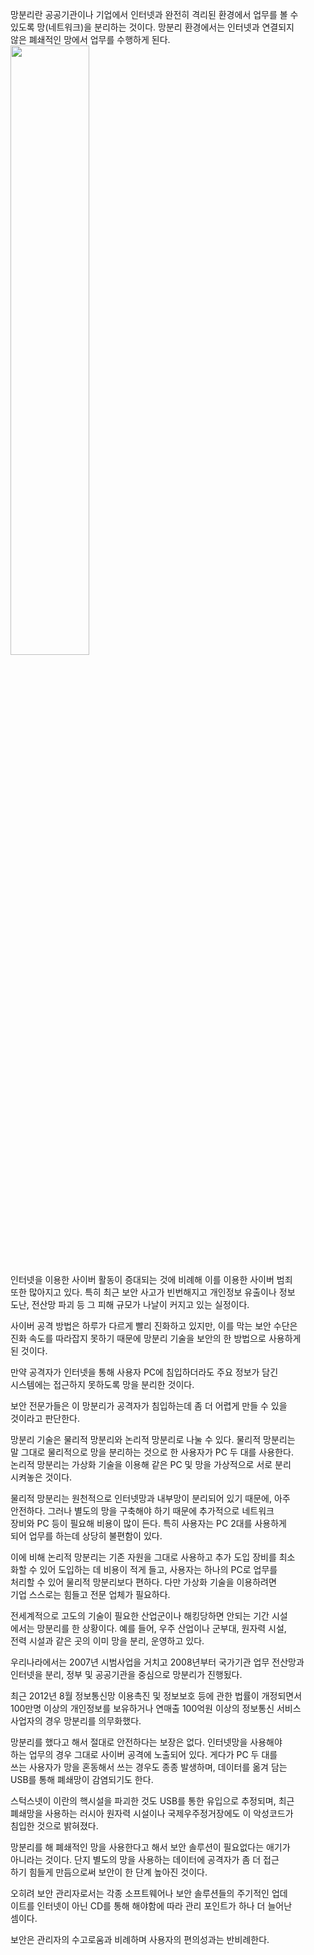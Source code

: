 망분리란 공공기관이나 기업에서 인터넷과 완전히 격리된 환경에서 업무를 볼 수  
있도록 망(네트워크)을 분리하는 것이다. 망분리 환경에서는 인터넷과 연결되지  
않은 폐쇄적인 망에서 업무를 수행하게 된다.  
<img src="https://user-images.githubusercontent.com/33191974/162557007-6489dca9-a7a6-4230-b7e1-32a5fc4234ef.png" width="50%" height="50%"/>    
  
인터넷을 이용한 사이버 활동이 증대되는 것에 비례해 이를 이용한 사이버 범죄    
또한 많아지고 있다. 특히 최근 보안 사고가 빈번해지고 개인정보 유출이나 정보  
도난, 전산망 파괴 등 그 피해 규모가 나날이 커지고 있는 실정이다.  
  
사이버 공격 방법은 하루가 다르게 빨리 진화하고 있지만, 이를 막는 보안 수단은  
진화 속도를 따라잡지 못하기 때문에 망분리 기술을 보안의 한 방법으로 사용하게   
된 것이다.     
  
만약 공격자가 인터넷을 통해 사용자 PC에 침입하더라도 주요 정보가 담긴  
시스템에는 접근하지 못하도록 망을 분리한 것이다.   
  
보안 전문가들은 이 망분리가 공격자가 침입하는데 좀 더 어렵게 만들 수 있을  
것이라고 판단한다.  
  
망분리 기술은 물리적 망분리와 논리적 망분리로 나눌 수 있다. 물리적 망분리는  
말 그대로 물리적으로 망을 분리하는 것으로 한 사용자가 PC 두 대를 사용한다.  
논리적 망분리는 가상화 기술을 이용해 같은 PC 및 망을 가상적으로 서로 분리  
시켜놓은 것이다.  
  
물리적 망분리는 원천적으로 인터넷망과 내부망이 분리되어 있기 때문에, 아주  
안전하다. 그러나 별도의 망을 구축해야 하기 때문에 추가적으로 네트워크   
장비와 PC 등이 필요해 비용이 많이 든다. 특히 사용자는 PC 2대를 사용하게  
되어 업무를 하는데 상당히 불편함이 있다.  
  
이에 비해 논리적 망분리는 기존 자원을 그대로 사용하고 추가 도입 장비를 최소  
화할 수 있어 도입하는 데 비용이 적게 들고, 사용자는 하나의 PC로 업무를  
처리할 수 있어 물리적 망분리보다 편하다. 다만 가상화 기술을 이용하려면  
기업 스스로는 힘들고 전문 업체가 필요하다.  
  
전세계적으로 고도의 기술이 필요한 산업군이나 해킹당하면 안되는 기간 시설  
에서는 망분리를 한 상황이다. 예를 들어, 우주 산업이나 군부대, 원자력 시설,  
전력 시설과 같은 곳의 이미 망을 분리, 운영하고 있다.   
  
우리나라에서는 2007년 시범사업을 거치고 2008년부터 국가기관 업무 전산망과  
인터넷을 분리, 정부 및 공공기관을 중심으로 망분리가 진행됬다.  
  
최근 2012년 8월 정보통신망 이용촉진 및 정보보호 등에 관한 법률이 개정되면서  
100만명 이상의 개인정보를 보유하거나 연매출 100억원 이상의 정보통신 서비스  
사업자의 경우 망분리를 의무화했다.   
  
망분리를 했다고 해서 절대로 안전하다는 보장은 없다. 인터넷망을 사용해야   
하는 업무의 경우 그대로 사이버 공격에 노출되어 있다. 게다가 PC 두 대를   
쓰는 사용자가 망을 혼동해서 쓰는 경우도 종종 발생하며, 데이터를 옮겨 담는  
USB를 통해 폐쇄망이 감염되기도 한다.   
  
스턱스넷이 이란의 핵시설을 파괴한 것도 USB를 통한 유입으로 추정되며, 최근  
폐쇄망을 사용하는 러시아 원자력 시설이나 국제우주정거장에도 이 악성코드가  
침입한 것으로 밝혀졌다.   
   
망분리를 해 폐쇄적인 망을 사용한다고 해서 보안 솔루션이 필요없다는 애기가  
아니라는 것이다. 단지 별도의 망을 사용하는 데이터에 공격자가 좀 더 접근  
하기 힘들게 만듬으로써 보안이 한 단계 높아진 것이다.  
  
오히려 보안 관리자로서는 각종 소프트웨어나 보안 솔루션들의 주기적인 업데  
이트를 인터넷이 아닌 CD를 통해 해야함에 따라 관리 포인트가 하나 더 늘어난  
셈이다.   
  
보안은 관리자의 수고로움과 비례하며 사용자의 편의성과는 반비례한다. 





















